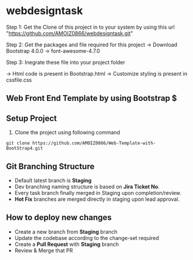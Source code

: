 # webdesigntask

Step 1: Get the Clone of this project in to your system by using this url "https://github.com/AMOIZ0866/webdesigntask.git"

Step 2: Get the packages and file required for this project
-> Download Bootstrap 4.0.0 
-> font-awesome-4.7.0

Step 3: Inegrate these file into your project folder

-> Html code is present in Bootstrap.html
-> Customize styling is present in cssfile.css



## Web Front End Template by using Bootstrap $
## Setup Project

1. Clone the project using following command
```
git clone https://github.com/AMOIZ0866/Web-Template-with-BootStrap4.git
```

## Git Branching Structure
- Default latest branch is **Staging**
- Dev branching naming structure is based on **Jira Ticket No**.
- Every task branch finally merged in Staging upon completion/review.
- **Hot Fix** branches are merged directly in staging upon lead approval.

## How to deploy new changes
- Create a new branch from **Staging** branch
- Update the codebase according to the change-set required
- Create a **Pull Request** with **Staging** branch
- Review & Merge that PR

